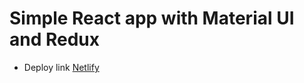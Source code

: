 # Simple React app with Material UI and Redux

* Deploy link [Netlify](https://shiny-spoon.netlify.app)
